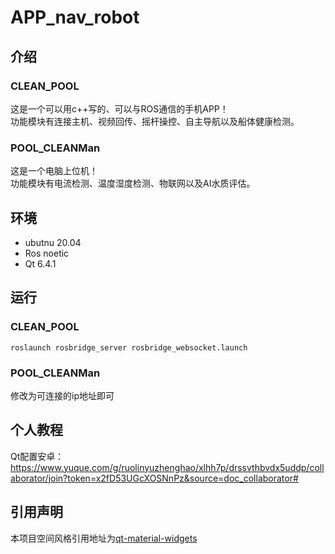 # APP_nav_robot
## 介绍
### CLEAN_POOL
这是一个可以用c++写的、可以与ROS通信的手机APP！  
功能模块有连接主机、视频回传、摇杆操控、自主导航以及船体健康检测。  
### POOL_CLEANMan
这是一个电脑上位机！  
功能模块有电流检测、温度湿度检测、物联网以及AI水质评估。
## 环境
+ ubutnu 20.04
+ Ros noetic
+ Qt 6.4.1
## 运行
### CLEAN_POOL 
```
roslaunch rosbridge_server rosbridge_websocket.launch
```
### POOL_CLEANMan  
修改为可连接的ip地址即可
## 个人教程
Qt配置安卓：https://www.yuque.com/g/ruolinyuzhenghao/xlhh7p/drssvthbvdx5uddp/collaborator/join?token=x2fD53UGcXOSNnPz&source=doc_collaborator#
## 引用声明
本项目空间风格引用地址为[qt-material-widgets](https://gitcode.com/laserpants/qt-material-widgets.git)
